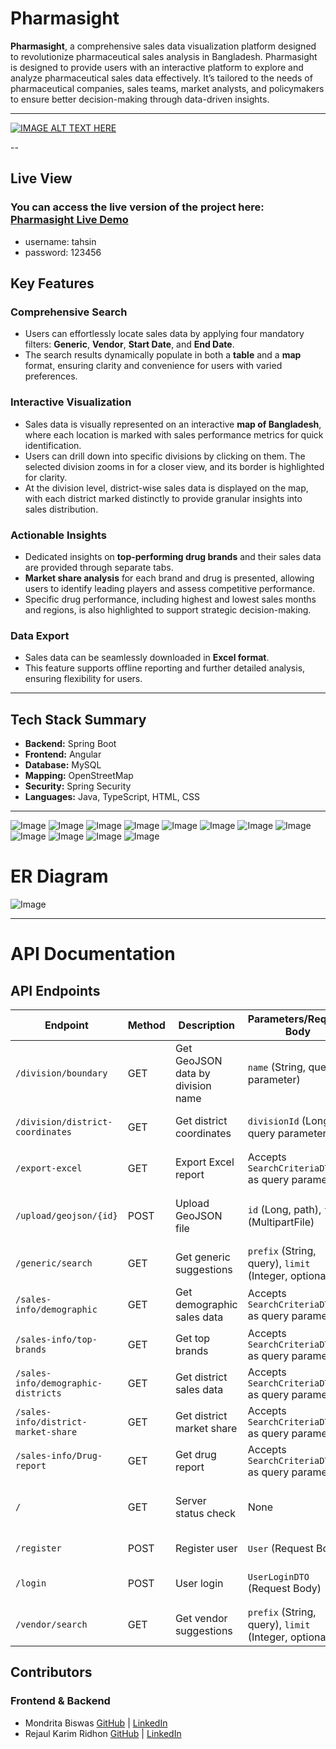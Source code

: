 # Pharmasight
**Pharmasight**, a comprehensive sales data visualization platform designed to revolutionize pharmaceutical sales analysis in Bangladesh.
Pharmasight is designed to provide users with an interactive platform to explore and analyze pharmaceutical sales data effectively. It’s tailored to the needs of pharmaceutical companies, sales teams, market analysts, and policymakers to ensure better decision-making through data-driven insights.

---

[![IMAGE ALT TEXT HERE](https://github.com/user-attachments/assets/d45ed5aa-f749-4e6d-9c67-809f5047c38e)](https://www.youtube.com/watch?v=n3A1WkvVrKs)

--

## Live View

### You can access the live version of the project here: [Pharmasight Live Demo](https://pharmasight.jotno.dev)
- username: tahsin
- password: 123456


## Key Features

### Comprehensive Search
- Users can effortlessly locate sales data by applying four mandatory filters: **Generic**, **Vendor**, **Start Date**, and **End Date**.
- The search results dynamically populate in both a **table** and a **map** format, ensuring clarity and convenience for users with varied preferences.

### Interactive Visualization
- Sales data is visually represented on an interactive **map of Bangladesh**, where each location is marked with sales performance metrics for quick identification.
- Users can drill down into specific divisions by clicking on them. The selected division zooms in for a closer view, and its border is highlighted for clarity.
- At the division level, district-wise sales data is displayed on the map, with each district marked distinctly to provide granular insights into sales distribution.

### Actionable Insights
- Dedicated insights on **top-performing drug brands** and their sales data are provided through separate tabs.
- **Market share analysis** for each brand and drug is presented, allowing users to identify leading players and assess competitive performance.
- Specific drug performance, including highest and lowest sales months and regions, is also highlighted to support strategic decision-making.

### Data Export
- Sales data can be seamlessly downloaded in **Excel format**.
- This feature supports offline reporting and further detailed analysis, ensuring flexibility for users.

---

## Tech Stack Summary

- **Backend:** Spring Boot
- **Frontend:** Angular
- **Database:** MySQL
- **Mapping:** OpenStreetMap
- **Security:** Spring Security
- **Languages:** Java, TypeScript, HTML, CSS

---

![Image](https://github.com/user-attachments/assets/9462384d-730f-4890-818f-b4da341608f5)
![Image](https://github.com/user-attachments/assets/8709f116-0275-4b3a-90c4-9786f438fae8)
![Image](https://github.com/user-attachments/assets/c9aa89ae-bd3a-41d2-9843-3c1d37f3b010)
![Image](https://github.com/user-attachments/assets/8158a271-63ac-4f63-a5f8-199120b2ca88)
![Image](https://github.com/user-attachments/assets/5942d306-31d2-4914-8aeb-511d5052f9e1)
![Image](https://github.com/user-attachments/assets/70952654-f2d7-4714-96d7-7f2d169fe137)
![Image](https://github.com/user-attachments/assets/0bd4440b-f138-4a1f-88dc-57600c984d51)
![Image](https://github.com/user-attachments/assets/3996285b-ac55-4153-b186-a295d6c16791)
![Image](https://github.com/user-attachments/assets/f088d601-f048-4e05-b6ae-b5ec8efc58d5)
![Image](https://github.com/user-attachments/assets/162cf82b-956d-41a2-bc83-a379440b16b9)
![Image](https://github.com/user-attachments/assets/c8a19308-66c3-4086-9950-80a6b749566c)
![Image](https://github.com/user-attachments/assets/8ceb6ede-fdcf-49e2-baad-b9513b7ea5c3)

# ER Diagram

![Image](https://github.com/user-attachments/assets/a5aa8e36-9749-481a-a621-792eaf18a9d0)

---

# API Documentation

## API Endpoints

| Endpoint                                   | Method | Description                                   | Parameters/Request Body                                   | Response                                                                                          |
|-------------------------------------------|--------|-----------------------------------------------|----------------------------------------------------------|---------------------------------------------------------------------------------------------------|
| `/division/boundary`                      | GET    | Get GeoJSON data by division name            | `name` (String, query parameter)                         | `200 OK`: Returns `DivisionDto` containing division details.                                      |
| `/division/district-coordinates`          | GET    | Get district coordinates                     | `divisionId` (Long, query parameter)                     | `200 OK`: Returns a list of `DistrictDTO` containing district coordinates.                        |
| `/export-excel`                           | GET    | Export Excel report                          | Accepts `SearchCriteriaDTO` as query parameters           | `200 OK`: Returns an Excel file (`application/octet-stream`).                                     |
| `/upload/geojson/{id}`                    | POST   | Upload GeoJSON file                          | `id` (Long, path), `file` (MultipartFile)                | `200 OK`: Success message or `500 Internal Server Error`: Error message.                         |
| `/generic/search`                         | GET    | Get generic suggestions                      | `prefix` (String, query), `limit` (Integer, optional)    | `200 OK`: Returns a list of `Generic` suggestions.                                               |
| `/sales-info/demographic`                 | GET    | Get demographic sales data                   | Accepts `SearchCriteriaDTO` as query parameters           | `200 OK`: Returns `DemographicDTO`.                                                              |
| `/sales-info/top-brands`                  | GET    | Get top brands                               | Accepts `SearchCriteriaDTO` as query parameters           | `200 OK`: Returns a list of `TopDrugDTO`.                                                        |
| `/sales-info/demographic-districts`       | GET    | Get district sales data                      | Accepts `SearchCriteriaDTO` as query parameters           | `200 OK`: Returns a list of `DistrictSalesDTO`.                                                  |
| `/sales-info/district-market-share`       | GET    | Get district market share                    | Accepts `SearchCriteriaDTO` as query parameters           | `200 OK`: Returns a list of `DistrictMarketShareDTO`.                                            |
| `/sales-info/Drug-report`                 | GET    | Get drug report                              | Accepts `SearchCriteriaDTO` as query parameters           | `200 OK`: Returns `DrugReportDTO`.                                                               |
| `/`                                       | GET    | Server status check                          | None                                                     | `200 OK`: "Server is On" or `500 Internal Server Error`: "Internal Server Error".               |
| `/register`                               | POST   | Register user                                | `User` (Request Body)                                    | `200 OK`: Returns the registered `User`.                                                         |
| `/login`                                  | POST   | User login                                   | `UserLoginDTO` (Request Body)                            | `200 OK`: Returns a token or `401 Unauthorized`: Authentication failed.                          |
| `/vendor/search`                          | GET    | Get vendor suggestions                       | `prefix` (String, query), `limit` (Integer, optional)    | `200 OK`: Returns a list of `VendorDTO` suggestions.                                             |


## Contributors

### Frontend & Backend
- Mondrita Biswas  [GitHub](https://github.com/mondrita) | [LinkedIn](https://www.linkedin.com/in/mondrita-biswas-676127314/)
- Rejaul Karim Ridhon  [GitHub](https://github.com/ridhonmatrix) | [LinkedIn](https://www.linkedin.com/in/ridhon/)

